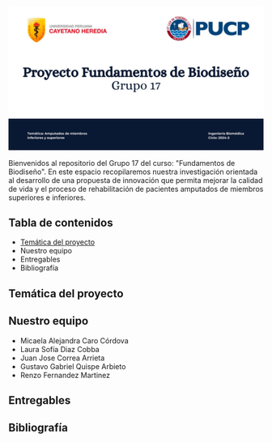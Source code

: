 ![Presentación](Imágenes/Presentación.jpg)


Bienvenidos al repositorio del Grupo 17 del curso: "Fundamentos de Biodiseño". En este espacio recopilaremos nuestra investigación orientada al desarrollo de una propuesta de innovación 
que permita mejorar la calidad de vida y el proceso de rehabilitación de pacientes amputados de miembros superiores e inferiores.

## Tabla de contenidos
- [Temática del proyecto](https://github.com/micaelaacc/Proyecto_FunBio#tem%C3%A1tica-del-proyecto)
- Nuestro equipo
- Entregables
- Bibliografía

## Temática del proyecto

## Nuestro equipo
- Micaela Alejandra Caro Córdova
- Laura Sofía Diaz Cobba
- Juan Jose Correa Arrieta
- Gustavo Gabriel Quispe Arbieto
- Renzo Fernandez Martinez

## Entregables

## Bibliografía

